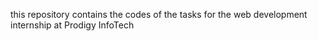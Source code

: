 this repository contains the codes of the tasks for the web development internship at Prodigy InfoTech 
